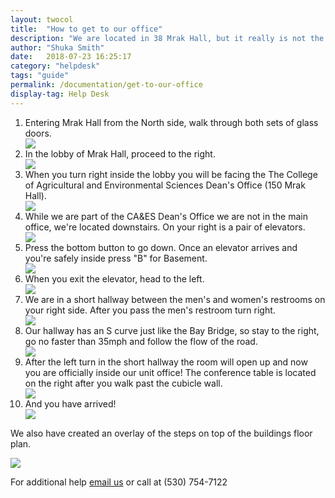 ```yaml
---
layout: twocol
title:  "How to get to our office"
description: "We are located in 38 Mrak Hall, but it really is not the easiest place to find. Below is a guide to help you find us, it starts at the North entrance to Mrak Hall."
author: "Shuka Smith"
date:   2018-07-23 16:25:17
category: "helpdesk"
tags: "guide"
permalink: /documentation/get-to-our-office
display-tag: Help Desk
---
```

<ol>
<li>Entering Mrak Hall from the North side, walk through both sets of glass doors.</li>

<img src="/media/steps/1.jpg">

<li>In the lobby of Mrak Hall, proceed to the right.</li>

<img src="/media/steps/2.jpg">

<li>When you turn right inside the lobby you will be facing the The College of Agricultural and Environmental Sciences Dean's Office (150 Mrak Hall).</li>

<img src="/media/steps/3.jpg">

<li>While we are part of the CA&ES Dean's Office we are not in the main office, we're located downstairs. On your right is a pair of elevators.</li>

<img src="/media/steps/4.jpg">

<li>Press the bottom button to go down. Once an elevator arrives and you're safely inside press "B" for Basement.</li>

<img src="/media/steps/5.jpg">

<li>When you exit the elevator, head to the left.</li>

<img src="/media/steps/6.jpg">

<li>We are in a short hallway between the men's and women's restrooms on your right side. After you pass the men's restroom turn right.</li>

<img src="/media/steps/7.jpg">

<li>Our hallway has an S curve just like the Bay Bridge, so stay to the right, go no faster than 35mph and follow the flow of the road.</li>

<img src="/media/steps/8.jpg">

<li>After the left turn in the short hallway the room will open up and now you are officially inside our unit office! The conference table is located on the right after you walk past the cubicle wall.</li>

<img src="/media/steps/9.jpg">

<li>And you have arrived!</li>

<img src="/media/steps/10.jpg">

</ol>

We also have created an overlay of the steps on top of the buildings floor plan.

<img src="/media/steps/11.jpg">

For additional help <a href="mailto:support@caes.ucdavis.edu">email us</a> or call at (530) 754-7122
